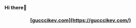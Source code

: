 ### Hi there👋
<h3 align='center'><strong><a href="" target="_blank">[gucccikev.com](https://gucccikev.com/)</a></strong></h3>



<!--
**gucccikev/gucccikev** is a ✨ _special_ ✨ repository because its `README.md` (this file) appears on your GitHub profile.

Here are some ideas to get you started:

- 🔭 I’m currently working on ...
- 🌱 I’m currently learning ...
- 👯 I’m looking to collaborate on ...
- 🤔 I’m looking for help with ...
- 💬 Ask me about ...
- 📫 How to reach me: ...
- 😄 Pronouns: ...
- ⚡ Fun fact: ...
-->
